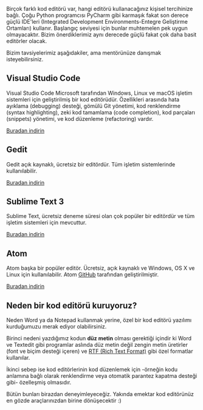 Birçok farklı kod editörü var, hangi editörü kullanacağınız kişisel tercihinize bağlı. Çoğu Python programcısı PyCharm gibi karmaşık fakat son derece güçlü IDE'leri (Integrated Development Environments-Entegre Geliştirme Ortamları) kullanır. Başlangıç seviyesi için bunlar muhtemelen pek uygun olmayacaktır. Bizim önerdiklerimiz aynı derecede güçlü fakat çok daha basit editörler olacak.

Bizim tavsiyelerimiz aşağıdakiler, ama mentörünüze danışmak isteyebilirsiniz.

## Visual Studio Code

Visual Studio Code Microsoft tarafından Windows, Linux ve macOS işletim sistemleri için geliştirilmiş bir kod editörüdür. Özellikleri arasında hata ayıklama (debugging) desteği, gömülü Git yönetimi, kod renklendirme (syntax highlighting), zeki kod tamamlama (code completion), kod parçaları (snippets) yönetimi, ve kod düzenleme (refactoring) vardır.

[Buradan indirin](https://code.visualstudio.com/download)

## Gedit

Gedit açık kaynaklı, ücretsiz bir editördür. Tüm işletim sistemlerinde kullanılabilir.

[Buradan indirin](https://wiki.gnome.org/Apps/Gedit#Download)

## Sublime Text 3

Sublime Text, ücretsiz deneme süresi olan çok popüler bir editördür ve tüm işletim sistemleri için mevcuttur.

[Buradan indirin](https://www.sublimetext.com/3)

## Atom

Atom başka bir popüler editör. Ücretsiz, açık kaynaklı ve Windows, OS X ve Linux için kullanılabilir. Atom [GitHub](https://github.com/) tarafından geliştirilmiştir.

[Buradan indirin](https://atom.io/)

## Neden bir kod editörü kuruyoruz?

Neden Word ya da Notepad kullanmak yerine, özel bir kod editörü yazılımı kurduğumuzu merak ediyor olabilirsiniz.

Birinci nedeni yazdığımız kodun **düz metin** olması gerektiği içindir ki Word ve Textedit gibi programlar aslında düz metin değil zengin metin üretirler (font ve biçim desteği içeren) ve [RTF (Rich Text Format)](https://en.wikipedia.org/wiki/Rich_Text_Format) gibi özel formatlar kullanılar.

İkinci sebep ise kod editörlerinin kod düzenlemek için -örneğin kodu anlamına bağlı olarak renklendirme veya otomatik parantez kapatma desteği gibi- özelleşmiş olmasıdır.

Bütün bunları birazdan deneyimleyeceğiz. Yakında emektar kod editörünüz en gözde araçlarınızdan birine dönüşecektir :)